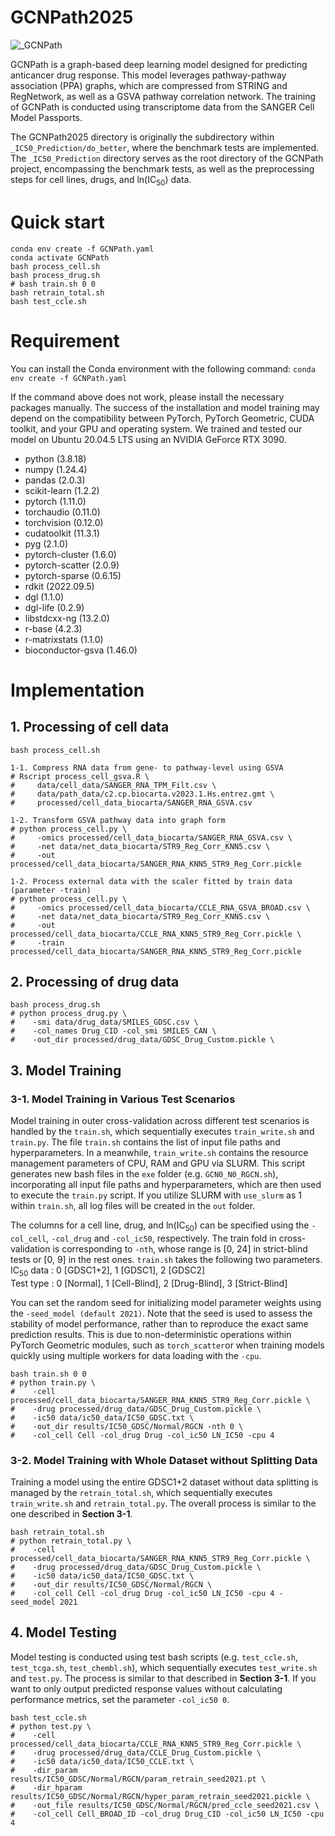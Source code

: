 # GCNPath2025

![_GCNPath](https://github.com/user-attachments/assets/13d9a4da-4efa-4548-bec6-91459141d176)

GCNPath is a graph-based deep learning model designed for predicting anticancer drug response. This model leverages pathway-pathway association (PPA) graphs, which are compressed from STRING and RegNetwork, as well as a GSVA pathway correlation network. The training of GCNPath is conducted using transcriptome data from the SANGER Cell Model Passports.

The GCNPath2025 directory is originally the subdirectory within ```_IC50_Prediction/do_better```, where the benchmark tests are implemented. The ```_IC50_Prediction``` directory serves as the root directory of the GCNPath project, encompassing the benchmark tests, as well as the preprocessing steps for cell lines, drugs, and ln(IC<sub>50</sub>) data.

# Quick start
```
conda env create -f GCNPath.yaml
conda activate GCNPath
bash process_cell.sh
bash process_drug.sh
# bash train.sh 0 0
bash retrain_total.sh
bash test_ccle.sh
```

# Requirement
You can install the Conda environment with the following command:
```conda env create -f GCNPath.yaml```

If the command above does not work, please install the necessary packages manually. The success of the installation and model training may depend on the compatibility between PyTorch, PyTorch Geometric, CUDA toolkit, and your GPU and operating system. We trained and tested our model on Ubuntu 20.04.5 LTS using an NVIDIA GeForce RTX 3090.

* python (3.8.18)
* numpy (1.24.4)
* pandas (2.0.3)
* scikit-learn (1.2.2)
* pytorch (1.11.0)
* torchaudio (0.11.0)
* torchvision (0.12.0)
* cudatoolkit (11.3.1)
* pyg (2.1.0)
* pytorch-cluster (1.6.0)
* pytorch-scatter (2.0.9)
* pytorch-sparse (0.6.15)
* rdkit (2022.09.5)
* dgl (1.1.0)
* dgl-life (0.2.9)
* libstdcxx-ng (13.2.0)
* r-base (4.2.3)
* r-matrixstats (1.1.0)
* bioconductor-gsva (1.46.0)

# Implementation

## 1. Processing of cell data
```
bash process_cell.sh

1-1. Compress RNA data from gene- to pathway-level using GSVA
# Rscript process_cell_gsva.R \
#     data/cell_data/SANGER_RNA_TPM_Filt.csv \
#     data/path_data/c2.cp.biocarta.v2023.1.Hs.entrez.gmt \
#     processed/cell_data_biocarta/SANGER_RNA_GSVA.csv

1-2. Transform GSVA pathway data into graph form
# python process_cell.py \
#     -omics processed/cell_data_biocarta/SANGER_RNA_GSVA.csv \
#     -net data/net_data_biocarta/STR9_Reg_Corr_KNN5.csv \
#     -out processed/cell_data_biocarta/SANGER_RNA_KNN5_STR9_Reg_Corr.pickle

1-2. Process external data with the scaler fitted by train data (parameter -train)
# python process_cell.py \
#     -omics processed/cell_data_biocarta/CCLE_RNA_GSVA_BROAD.csv \
#     -net data/net_data_biocarta/STR9_Reg_Corr_KNN5.csv \
#     -out processed/cell_data_biocarta/CCLE_RNA_KNN5_STR9_Reg_Corr.pickle \
#     -train processed/cell_data_biocarta/SANGER_RNA_KNN5_STR9_Reg_Corr.pickle
```

## 2. Processing of drug data
```
bash process_drug.sh
# python process_drug.py \
#    -smi data/drug_data/SMILES_GDSC.csv \
#    -col_names Drug_CID -col_smi SMILES_CAN \
#    -out_dir processed/drug_data/GDSC_Drug_Custom.pickle \
```

## 3. Model Training

### 3-1. Model Training in Various Test Scenarios
Model training in outer cross-validation across different test scenarios is handled by the ```train.sh```, which sequentially executes ```train_write.sh``` and ```train.py```. The file ```train.sh``` contains the list of input file paths and hyperparameters. In a meanwhile, ```train_write.sh``` contains the resource management parameters of CPU, RAM and GPU via SLURM. This script generates new bash files in the ```exe``` folder (e.g. ```GCN0_N0_RGCN.sh```), incorporating all input file paths and hyperparameters, which are then used to execute the ```train.py``` script. If you utilize SLURM with ```use_slurm``` as 1 within  ```train.sh```, all log files will be created in the ```out``` folder.

The columns for a cell line, drug, and ln(IC<sub>50</sub>) can be specified using the ```-col_cell```, ```-col_drug``` and ```-col_ic50```, respectively. The train fold in cross-validation is corresponding to ```-nth```, whose range is [0, 24] in strict-blind tests or [0, 9] in the rest ones. ```train.sh``` takes the following two parameters.  
IC<sub>50</sub> data : 0 [GDSC1+2], 1 [GDSC1], 2 [GDSC2]  
Test type : 0 [Normal], 1 [Cell-Blind], 2 [Drug-Blind], 3 [Strict-Blind]

You can set the random seed for initializing model parameter weights using the ```-seed_model (default 2021)```. Note that the seed is used to assess the stability of model performance, rather than to reproduce the exact same prediction results. This is due to non-deterministic operations within PyTorch Geometric modules, such as ```torch_scatter```or when training models quickly using multiple workers for data loading with the ```-cpu```.

```
bash train.sh 0 0
# python train.py \
#    -cell processed/cell_data_biocarta/SANGER_RNA_KNN5_STR9_Reg_Corr.pickle \
#    -drug processed/drug_data/GDSC_Drug_Custom.pickle \
#    -ic50 data/ic50_data/IC50_GDSC.txt \
#    -out_dir results/IC50_GDSC/Normal/RGCN -nth 0 \
#    -col_cell Cell -col_drug Drug -col_ic50 LN_IC50 -cpu 4
```

### 3-2. Model Training with Whole Dataset without Splitting Data
Training a model using the entire GDSC1+2 dataset without data splitting is managed by the ```retrain_total.sh```, which sequentially executes ```train_write.sh``` and ```retrain_total.py```. The overall process is similar to the one described in **Section 3-1**. 

```
bash retrain_total.sh
# python retrain_total.py \
#    -cell processed/cell_data_biocarta/SANGER_RNA_KNN5_STR9_Reg_Corr.pickle \
#    -drug processed/drug_data/GDSC_Drug_Custom.pickle \
#    -ic50 data/ic50_data/IC50_GDSC.txt \
#    -out_dir results/IC50_GDSC/Normal/RGCN \
#    -col_cell Cell -col_drug Drug -col_ic50 LN_IC50 -cpu 4 -seed_model 2021
```

## 4. Model Testing
Model testing is conducted using test bash scripts (e.g. ```test_ccle.sh```, ```test_tcga.sh```, ```test_chembl.sh```), which sequentially executes ```test_write.sh``` and ```test.py```. The process is similar to that described in **Section 3-1**. If you want to only output predicted response values without calculating performance metrics, set the parameter ```-col_ic50 0```.

```
bash test_ccle.sh
# python test.py \
#    -cell processed/cell_data_biocarta/CCLE_RNA_KNN5_STR9_Reg_Corr.pickle \
#    -drug processed/drug_data/CCLE_Drug_Custom.pickle \
#    -ic50 data/ic50_data/IC50_CCLE.txt \
#    -dir_param results/IC50_GDSC/Normal/RGCN/param_retrain_seed2021.pt \
#    -dir_hparam results/IC50_GDSC/Normal/RGCN/hyper_param_retrain_seed2021.pickle \
#    -out_file results/IC50_GDSC/Normal/RGCN/pred_ccle_seed2021.csv \
#    -col_cell Cell_BROAD_ID -col_drug Drug_CID -col_ic50 LN_IC50 -cpu 4
```
